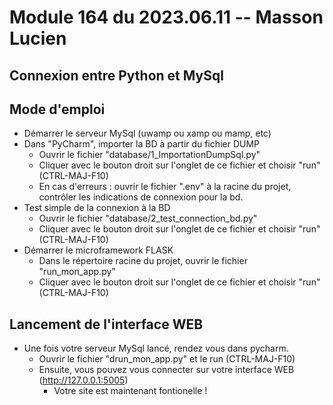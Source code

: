 # Module 164 du 2023.06.11 -- Masson Lucien

## Connexion entre Python et MySql


## Mode d'emploi
* Démarrer le serveur MySql (uwamp ou xamp ou mamp, etc)
* Dans "PyCharm", importer la BD à partir du fichier DUMP
    * Ouvrir le fichier "database/1_ImportationDumpSql.py"
    * Cliquer avec le bouton droit sur l'onglet de ce fichier et choisir "run" (CTRL-MAJ-F10)
    * En cas d'erreurs : ouvrir le fichier ".env" à la racine du projet, contrôler les indications de connexion pour la
      bd.
* Test simple de la connexion à la BD
    * Ouvrir le fichier "database/2_test_connection_bd.py"
    * Cliquer avec le bouton droit sur l'onglet de ce fichier et choisir "run" (CTRL-MAJ-F10)
* Démarrer le microframework FLASK
    * Dans le répertoire racine du projet, ouvrir le fichier "run_mon_app.py"
    * Cliquer avec le bouton droit sur l'onglet de ce fichier et choisir "run" (CTRL-MAJ-F10)

## Lancement de l'interface WEB
* Une fois votre serveur MySql lancé, rendez vous dans pycharm.
    * Ouvrir le fichier "drun_mon_app.py" et le run (CTRL-MAJ-F10)
    * Ensuite, vous pouvez vous connecter sur votre interface WEB (http://127.0.0.1:5005)
      * Votre site est maintenant fontionelle !

